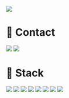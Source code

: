 <!-- Github Stats Card : https://github.com/anuraghazra/github-readme-stats -->

<!-- [![ywlee's GitHub stats](https://github-readme-stats.vercel.app/api?username=lyw1217&show_icons=true&theme=tokyonight)](https://github.com/anuraghazra/github-readme-stats) -->

<!-- Github Stats Card : https://github.com/anuraghazra/github-readme-stats -->

<!-- Hits : https://hits.seeyoufarm.com/ -->
<a href="https://hits.seeyoufarm.com"><img src="https://hits.seeyoufarm.com/api/count/incr/badge.svg?url=https%3A%2F%2Fgithub.com%2Flyw1217&count_bg=%2379C83D&title_bg=%23555555&icon=&icon_color=%23E7E7E7&title=hits&edge_flat=false"/></a>


# 💬 Contact 
 
<div>

<a href="https://young-cow.tistory.com"><img src="http://img.shields.io/badge/-Tech%20blog-black?style=for-the-badge&logo=github&link=https://young-cow.tistory.com"></a> <a href="mailto:mvl100d@gmail.com"><img src="https://img.shields.io/badge/Gmail-EA4335?style=for-the-badge&logo=Gmail&logoColor=white&link=mailto:mvl100d@gmail.com"></a>



</div>

# 🔭 Stack

<img src="https://img.shields.io/badge/c-A8B9CC?style=for-the-badge&logo=c&logoColor=white"> <img src="https://img.shields.io/badge/python-3776AB?style=for-the-badge&logo=python&logoColor=white"> <img src="https://img.shields.io/badge/go-00ADD8?style=for-the-badge&logo=go&logoColor=white"> <img src="https://img.shields.io/badge/docker-2496ED?style=for-the-badge&logo=docker&logoColor=white"> <img src="https://img.shields.io/badge/kubernetes-326CE5?style=for-the-badge&logo=kubernetes&logoColor=white"/> <img src="https://img.shields.io/badge/MariaDB-003545?style=for-the-badge&logo=MariaDB&logoColor=white"> <img src="https://img.shields.io/badge/git-F05032?style=for-the-badge&logo=git&logoColor=white"> <img src="https://img.shields.io/badge/Linux-FCC624?style=for-the-badge&logo=Linux&logoColor=black">
